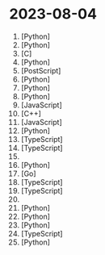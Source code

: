 # 2023-08-04

1. [](https://github.comundefined "Audiocraft is a library for audio processing and generation with deep learning. It features the state-of-the-art EnCodec audio compressor / tokenizer, along with MusicGen, a simple and controllable music generation LM with textual and melodic conditioning.") [Python]
2. [](https://github.comundefined "All Algorithms implemented in Python") [Python]
3. [](https://github.comundefined "Get up and running with large language models locally") [C]
4. [](https://github.comundefined "An open platform for training, serving, and evaluating large language model for tool learning.") [Python]
5. [](https://github.comundefined "Graphic notes on Gilbert Strang's Linear Algebra for Everyone") [PostScript]
6. [](https://github.comundefined "Linux, Jenkins, AWS, SRE, Prometheus, Docker, Python, Ansible, Git, Kubernetes, Terraform, OpenStack, SQL, NoSQL, Azure, GCP, DNS, Elastic, Network, Virtualization. DevOps Interview Questions") [Python]
7. [](https://github.comundefined "Gorilla: An API store for LLMs") [Python]
8. [](https://github.comundefined "Open-source tools for prompt testing and experimentation, with support for both LLMs (e.g. OpenAI, LLaMA) and vector databases (e.g. Chroma, Weaviate).") [Python]
9. [](https://github.comundefined "📝 Algorithms and data structures implemented in JavaScript with explanations and links to further readings") [JavaScript]
10. [](https://github.comundefined "Universal Scene Description") [C++]
11. [](https://github.comundefined "30 Days of React challenge is a step by step guide to learn React in 30 days. These videos may help too: https://www.youtube.com/channel/UC7PNRuno1rzYPb1xLa4yktw") [JavaScript]
12. [](https://github.comundefined "An Open-source Toolkit for LLM Development") [Python]
13. [](https://github.comundefined "bloop is a fast code search engine written in Rust.") [TypeScript]
14. [](https://github.comundefined "A self-hosted, open-source collaborative bookmark manager to collect, organize and archive webpages.") [TypeScript]
15. [](https://github.comundefined "Verified darknet market and darknet service links on the Tor Network") 
16. [](https://github.comundefined "AWS zero to hero repo for devops engineers to learn AWS in 30 Days. This repo includes projects, presentations, interview questions and real time examples.") [Python]
17. [](https://github.comundefined "Package gorilla/mux is a powerful HTTP router and URL matcher for building Go web servers with 🦍") [Go]
18. [](https://github.comundefined "A comprehensive AI framework for TypeScript") [TypeScript]
19. [](https://github.comundefined "ORM for TypeScript and JavaScript. Supports MySQL, PostgreSQL, MariaDB, SQLite, MS SQL Server, Oracle, SAP Hana, WebSQL databases. Works in NodeJS, Browser, Ionic, Cordova and Electron platforms.") [TypeScript]
20. [](https://github.comundefined "科技爱好者周刊，每周五发布") 
21. [](https://github.comundefined "中文 LLaMA-2 & Alpaca-2 大模型二期项目 (Chinese LLaMA-2 & Alpaca-2 LLMs)") [Python]
22. [](https://github.comundefined "A collaboration friendly studio for NeRFs") [Python]
23. [](https://github.comundefined "Learn how to design large-scale systems. Prep for the system design interview. Includes Anki flashcards.") [Python]
24. [](https://github.comundefined "💬 Typebot is a powerful chatbot builder that you can self-host.") [TypeScript]
25. [](https://github.comundefined "Advanced Python Mastery (course by @dabeaz)") [Python]
